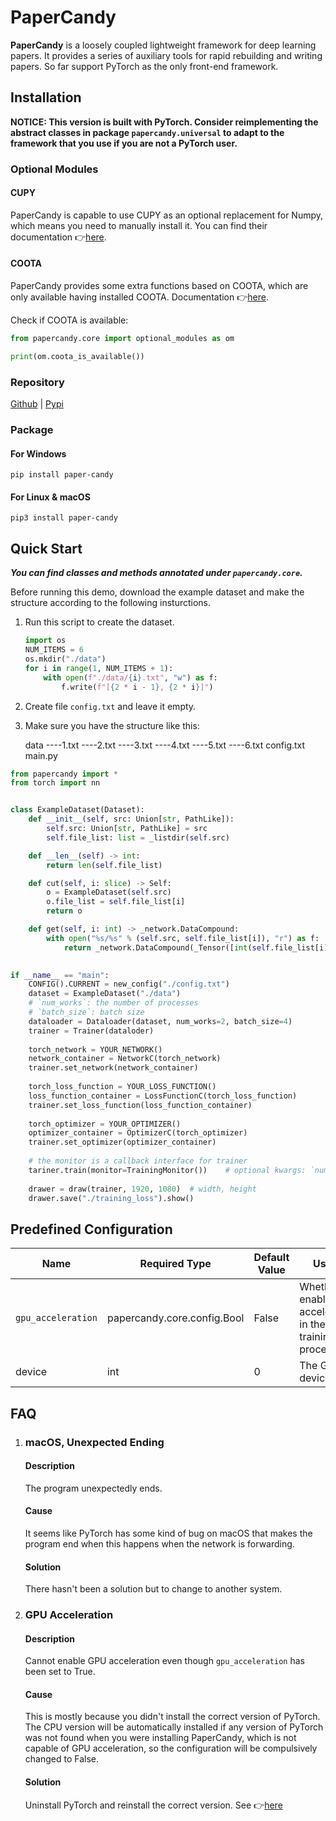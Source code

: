 # PaperCandy

**PaperCandy** is a loosely coupled lightweight framework for deep learning papers. It provides a series of auxiliary tools for rapid rebuilding and writing papers. So far support PyTorch as the only front-end framework.

## Installation

**NOTICE: This version is built with PyTorch. Consider reimplementing the abstract classes in package `papercandy.universal` to adapt to the framework that you use if you are not a PyTorch user.**

### Optional Modules

#### CUPY

PaperCandy is capable to use CUPY as an optional replacement for Numpy, which means you need to manually install it. You can find their documentation 👉[here](https://cupy.dev/).

#### COOTA

PaperCandy provides some extra functions based on COOTA, which are only available having installed COOTA. Documentation 👉[here](https://github.com/ATATC/COOTA).

Check if COOTA is available:

```python
from papercandy.core import optional_modules as om

print(om.coota_is_available())
```

### Repository

[Github](https://github.com/ATATC/PaperCandy) | [Pypi](https://pypi.org/project/paper-candy/)

### Package 

#### For Windows

```shell
pip install paper-candy
```

#### For Linux & macOS

```shell
pip3 install paper-candy
```

## Quick Start

***You can find classes and methods annotated under `papercandy.core`.***

Before running this demo, download the example dataset and make the structure according to the following insturctions.

1. Run this script to create the dataset.

   ```python
   import os
   NUM_ITEMS = 6
   os.mkdir("./data")
   for i in range(1, NUM_ITEMS + 1):
       with open(f"./data/{i}.txt", "w") as f:
           f.write(f"[{2 * i - 1}, {2 * i}]")
   ```

2. Create file `config.txt` and leave it empty.

3. Make sure you have the structure like this:

   data
   ----1.txt
   ----2.txt
   ----3.txt
   ----4.txt
   ----5.txt
   ----6.txt
   config.txt
   main.py

```python
from papercandy import *
from torch import nn


class ExampleDataset(Dataset):
    def __init__(self, src: Union[str, PathLike]):
        self.src: Union[str, PathLike] = src
        self.file_list: list = _listdir(self.src)

    def __len__(self) -> int:
        return len(self.file_list)

    def cut(self, i: slice) -> Self:
        o = ExampleDataset(self.src)
        o.file_list = self.file_list[i]
        return o

    def get(self, i: int) -> _network.DataCompound:
        with open("%s/%s" % (self.src, self.file_list[i]), "r") as f:
            return _network.DataCompound(_Tensor([int(self.file_list[i])]), _Tensor(eval(f.read())))
          

if __name__ == "main":
    CONFIG().CURRENT = new_config("./config.txt")
    dataset = ExampleDataset("./data")
    # `num_works`: the number of processes
    # `batch_size`: batch size
    dataloader = Dataloader(dataset, num_works=2, batch_size=4)
    trainer = Trainer(dataloder)
    
    torch_network = YOUR_NETWORK()
    network_container = NetworkC(torch_network)
    trainer.set_network(network_container)
    
    torch_loss_function = YOUR_LOSS_FUNCTION()
    loss_function_container = LossFunctionC(torch_loss_function)
    trainer.set_loss_function(loss_function_container)
    
    torch_optimizer = YOUR_OPTIMIZER()
    optimizer_container = OptimizerC(torch_optimizer)
   	trainer.set_optimizer(optimizer_container)
    
    # the monitor is a callback interface for trainer
    tariner.train(monitor=TrainingMonitor())	# optional kwargs: `num_batches`, `monitor`
    
    drawer = draw(trainer, 1920, 1080)	# width, height
    drawer.save("./training_loss").show()
```

## Predefined Configuration

| Name               | Required Type               | Default Value | Usage                                                       |
| ------------------ | --------------------------- | ------------- | ----------------------------------------------------------- |
| `gpu_acceleration` | papercandy.core.config.Bool | False         | Whether to enable GPU acceleration in the training process. |
| device             | int                         | 0             | The GPU device.                                             |

## FAQ

1. ### macOS, Unexpected Ending

   #### Description

   The program unexpectedly ends.

   #### Cause

   It seems like PyTorch has some kind of bug on macOS that makes the program end when this happens when the network is forwarding.

   #### Solution

   There hasn't been a solution but to change to another system.

2. ### GPU Acceleration

   #### Description

   Cannot enable GPU acceleration even though `gpu_acceleration` has been set to True.

   #### Cause

   This is mostly because you didn't install the correct version of PyTorch. The CPU version will be automatically installed if any version of PyTorch was not found when you were installing PaperCandy, which is not capable of GPU acceleration, so the configuration will be compulsively changed to False.

   #### Solution

   Uninstall PyTorch and reinstall the correct version. See 👉[here](https://pytorch.org/get-started/locally/)
